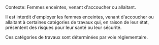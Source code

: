 Contexte: Femmes enceintes, venant d'accoucher ou allaitant.

Il est interdit d'employer les femmes enceintes, venant d'accoucher ou allaitant à certaines catégories de travaux qui, en raison de leur état, présentent des risques pour leur santé ou leur sécurité.

Ces catégories de travaux sont déterminées par voie réglementaire.